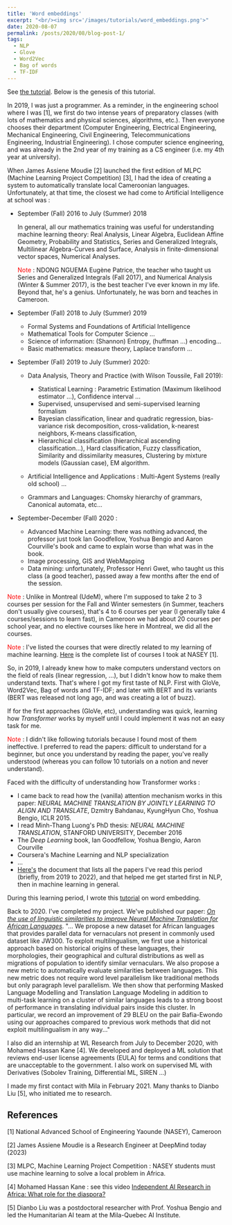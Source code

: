 ```yaml
---
title: 'Word embeddings'
excerpt: "<br/><img src='/images/tutorials/word_embeddings.png'>"
date: 2020-08-07
permalink: /posts/2020/08/blog-post-1/
tags:
  - NLP
  - Glove
  - Word2Vec 
  - Bag of words
  - TF-IDF
---
```


See [the tutorial](/portfolio/portfolio-1/). Below is the genesis of this tutorial.

In 2019, I was just a programmer. As a reminder, in the engineering school where I was [1], we first do two intense years of preparatory classes (with lots of mathematics and physical sciences, algorithms, etc.). Then everyone chooses their department (Computer Engineering, Electrical Engineering, Mechanical Engineering, Civil Engineering, Telecommunications Engineering, Industrial Engineering). I chose computer science engineering, and was already in the 2nd year of my training as a CS engineer (i.e. my 4th year at university).

When James Assiene Moudie [2] launched the first edition of MLPC (Machine Learning Project Competition) [3], I had the idea of creating a system to automatically translate local Cameroonian languages. Unfortunately, at that time, the closest we had come to Artificial Intelligence at school was :

- September (Fall) 2016 to  July (Summer) 2018 

    In general, all our mathematics training was useful for understanding machine learning theory: Real Analysis, Linear Algebra, Euclidean Affine Geometry, Probability and Statistics, Series and Generalized Integrals, Multilinear Algebra-Curves and Surface, Analysis in finite-dimensional vector spaces, Numerical Analyses.

    <span style="color: red;">Note</span> : NDONG NGUEMA Eugène Patrice, the teacher who taught us Series and Generalized Integrals (Fall 2017), and Numerical Analysis (Winter & Summer 2017), is the best teacher I've ever known in my life. Beyond that, he's a genius. Unfortunately, he was born and teaches in Cameroon.

- September (Fall) 2018 to July (Summer) 2019 
    - Formal Systems and Foundations of Artificial Intelligence 
    - Mathematical Tools for Computer Science ...
    - Science of information: (Shannon) Entropy, (huffman ...) encoding...
    - Basic mathematics: measure theory, Laplace transform ...

- September (Fall) 2019 to July (Summer) 2020:  

    - Data Analysis, Theory and Practice (with Wilson Toussile, Fall 2019): 
	    * Statistical Learning : Parametric Estimation (Maximum likelihood estimator ...), Confidence interval ...
	    * Supervised, unsupervised and semi-supervised learning formalism
	    * Bayesian classification, linear and quadratic regression, bias-variance risk decomposition, cross-validation, k-nearest neighbors, K-means classification, 
	    * Hierarchical classification (hierarchical ascending classification...), Hard classification, Fuzzy classification, Similarity and dissimilarity measures, Clustering by mixture models (Gaussian case), EM algorithm.

    - Artificial Intelligence and Applications : Multi-Agent Systems (really old school) ...
    - Grammars and Languages: Chomsky hierarchy of grammars, Canonical automata, etc...

- September-December (Fall) 2020 : 
    * Advanced Machine Learning: there was nothing advanced, the professor just took Ian Goodfellow, Yoshua Bengio and Aaron Courville's book and came to explain worse than what was in the book.
    * Image processing, GIS and WebMapping  
    * Data mining: unfortunately, Professor Henri Gwet, who taught us this class (a good teacher), passed away a few months after the end of the session. 

<span style="color: red;">Note</span> : Unlike in Montreal (UdeM), where I'm supposed to take 2 to 3 courses per session for the Fall and Winter semesters (in Summer, teachers don't usually give courses), that's 4 to 6 courses per year (I generally take 4 courses/sessions to learn fast), in Cameroon we had about 20 courses per school year, and no elective courses like here in Montreal, we did all the courses.

<span style="color: red;">Note</span> : I've listed the courses that were directly related to my learning of machine learning. [Here](https://hackmd.io/@6LQ4mvRtS4Sc3LHkNEvDXQ/Hy_XJZ53h) is the complete list of courses I took at NASEY [1].

So, in 2019, I already knew how to make computers understand vectors on the field of reals (linear regression, ...), but I didn't know how to make them understand texts. That's where I got my first taste of NLP. First with GloVe, Word2Vec, Bag of words and TF-IDF; and later with BERT and its variants (BERT was released not long ago, and was creating a lot of buzz). 

If for the first approaches (GloVe, etc), understanding was quick, learning how *Transformer* works by myself until I could implement it was not an easy task for me. 

<span style="color: red;">Note</span> : I didn't like following tutorials because I found most of them ineffective. I preferred to read the papers: difficult to understand for a beginner, but once you understand by reading the paper, you've really understood (whereas you can follow 10 tutorials on a notion and never understand).

Faced with the difficulty of understanding how Transformer works :
- I came back to read how the (vanilla) attention mechanism works in this paper: *NEURAL MACHINE TRANSLATION BY JOINTLY LEARNING TO ALIGN AND TRANSLATE*, Dzmitry Bahdanau, KyungHyun Cho, Yoshua Bengio, ICLR 2015.
- I read Minh-Thang Luong's PhD thesis: *NEURAL MACHINE TRANSLATION*, STANFORD UNIVERSITY, December 2016
- The *Deep Learning* book, Ian Goodfellow, Yoshua Bengio, Aaron Courville
- Coursera's Machine Learning and NLP specialization 
- ...
- [Here's](https://docs.google.com/document/d/1YgnNYwWSEK1VdkEcdlwwQ89hZZDHtPlQGXfCp7BfEKw/edit?usp=drive_link) the document that lists all the papers I've read this period (briefly, from 2019 to 2022), and that helped me get started first in NLP, then in machine learning in general.

During this learning period, I wrote this [tutorial](/portfolio/portfolio-1/) on word embedding.

Back to 2020. I've completed my project. We've published our paper: [*On the use of linguistic similarities to improve Neural Machine Translation for African Languages*](/publication/2021-12-15-paper-at). "... We propose a new dataset for African languages that provides parallel data for vernaculars not present in commonly used dataset like JW300. To exploit multilingualism, we first use a historical approach based on historical origins of these languages, their morphologies, their geographical and cultural distributions as well as migrations of population to identify similar vernaculars. We also propose a new metric to automatically evaluate similarities between languages. This new metric does not require word level parallelism like traditional methods but only paragraph level parallelism. We then show that performing Masked Language Modelling and Translation Language Modeling in addition to multi-task learning on a cluster of similar languages leads to a strong boost of performance in translating individual pairs inside this cluster. In particular, we record an improvement of 29 BLEU on the pair Bafia-Ewondo using our approaches compared to previous work methods that did not exploit multilingualism in any way..."

I also did an internship at WL Research from July to December 2020, with Mohamed Hassan Kane [4]. We developed and deployed a ML solution that reviews end-user license agreements (EULA) for terms and conditions that are unacceptable to the government. I also work on supervised ML with Derivatives (Sobolev Training, Differential ML, SIREN ...)

I made my first contact with Mila in February 2021. Many thanks to Dianbo Liu [5], who initiated me to research.

## References 

[1] National Advanced School of Engineering Yaounde (NASEY), Cameroon

[2] James Assiene Moudie is a Research Engineer at DeepMind today (2023)

[3] MLPC, Machine Learning Project Competition : NASEY students must use machine learning to solve a local problem in Africa.

[4] Mohamed Hassan Kane : see this video [Independent AI Research in Africa: What role for the diaspora?](https://youtu.be/7nHz8yhwyHg)

[5] Dianbo Liu was a postdoctoral researcher with Prof. Yoshua Bengio and led the Humanitarian AI team at the Mila-Quebec AI Institute. 

